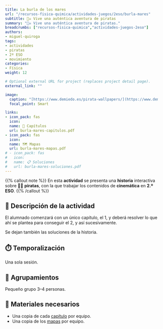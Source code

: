 ```yaml
---
title: La burla de los mares
url: "/recursos-fisica-quimica/actividades-juegos/2eso/burla-mares"
subtitle: 🏴‍☠️ Vive una auténtica aventura de piratas
summary: "🏴‍☠️ Vive una auténtica aventura de piratas."
breadcrumbs: ["recursos-fisica-quimica","actividades-juegos-2eso"]
authors:
- miguel-quiroga
tags:
- actividades
- piratas
- 2º ESO
- movimiento
categories:
- Física
weight: 12

# Optional external URL for project (replaces project detail page).
external_link: ""

image:
  caption: "[https://www.demiedo.es/pirata-wallpapers/](https://www.demiedo.es/pirata-wallpapers/)"
  focal_point: Smart

links:
- icon_pack: fas
  icon:
  name: 📑 Capítulos
  url: burla-mares-capitulos.pdf
- icon_pack: fas
  icon:
  name: 🗺️ Mapas
  url: burla-mares-mapas.pdf
# - icon_pack: fas
#   icon:
#   name: 📋 Soluciones
#   url: burla-mares-soluciones.pdf
---
```


{{% callout note %}}
En esta **actividad** se presenta una **historia** interactiva sobre 🏴‍☠️ **piratas**, con la que trabajar los contenidos de **cinemática** en **2.º ESO**.
{{% /callout %}}

## 📜 Descripción de la actividad

El alumnado comenzará con un único capítulo, el 1, y deberá resolver lo que ahí se plantea para conseguir el 2, y así sucesivamente.

Se dejan también las soluciones de la historia.

## ⏱️ Temporalización

Una sola sesión.

## 👥 Agrupamientos

Pequeño grupo 3–4 personas.

## 💼 Materiales necesarios

- Una copia de cada [capítulo](burla-mares-capitulos.pdf) por equipo.
- Una copia de los [mapas](burla-mares-mapas.pdf) por equipo.